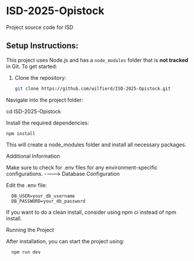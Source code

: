 # ISD-2025-Opistock
Project source code for ISD  

## Setup Instructions:

This project uses Node.js and has a `node_modules` folder that is **not tracked** in Git. To get started:
1. Clone the repository:

   ```bash
   git clone https://github.com/wilfierd/ISD-2025-Opistock.git

 Navigate into the project folder:

   cd ISD-2025-Opistock

Install the required dependencies:

    npm install

 This will create a node_modules folder and install all necessary packages.

Additional Information

 Make sure to check for .env files for any environment-specific configurations. 
----> Database Configuration

Edit the .env file:

      DB_USER=your_db_username  
      DB_PASSWORD=your_db_password
If you want to do a clean install, consider using npm ci instead of npm install.

Running the Project

After installation, you can start the project using:

      npm run dev





